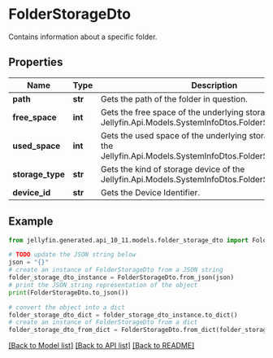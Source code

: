 # FolderStorageDto

Contains information about a specific folder.

## Properties

Name | Type | Description | Notes
------------ | ------------- | ------------- | -------------
**path** | **str** | Gets the path of the folder in question. | [optional] 
**free_space** | **int** | Gets the free space of the underlying storage device of the Jellyfin.Api.Models.SystemInfoDtos.FolderStorageDto.Path. | [optional] 
**used_space** | **int** | Gets the used space of the underlying storage device of the Jellyfin.Api.Models.SystemInfoDtos.FolderStorageDto.Path. | [optional] 
**storage_type** | **str** | Gets the kind of storage device of the Jellyfin.Api.Models.SystemInfoDtos.FolderStorageDto.Path. | [optional] 
**device_id** | **str** | Gets the Device Identifier. | [optional] 

## Example

```python
from jellyfin.generated.api_10_11.models.folder_storage_dto import FolderStorageDto

# TODO update the JSON string below
json = "{}"
# create an instance of FolderStorageDto from a JSON string
folder_storage_dto_instance = FolderStorageDto.from_json(json)
# print the JSON string representation of the object
print(FolderStorageDto.to_json())

# convert the object into a dict
folder_storage_dto_dict = folder_storage_dto_instance.to_dict()
# create an instance of FolderStorageDto from a dict
folder_storage_dto_from_dict = FolderStorageDto.from_dict(folder_storage_dto_dict)
```
[[Back to Model list]](README.md#documentation-for-models) [[Back to API list]](README.md#documentation-for-api-endpoints) [[Back to README]](README.md)



